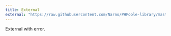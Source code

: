 ```yaml
---
title: External
external: "https://raw.githubusercontent.com/Narno/PHPoole-library/master/README.md_error"
---
```

External with error.
